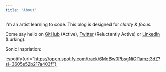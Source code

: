 ```yaml
---
title: 'About'
---
```


<!--
This content will be displayed at the top of the index page.
You can leave this empty if you don’t want to show any content.
-->

I'm an artist learning to code. This blog is designed for _clarity & focus._

Come say hello on [GitHub](https://github.com/mite404) (Active), [Twitter](https://x.com/mite_404) (Reluctantly Active) or [LinkedIn](https://www.linkedin.com/feed/) (Lurking).

<!--
// gotta find out why these cards don't work..
::link{url="https://x.com/mite_404"}
::x{url="hhttps://x.com/mite_404"}
-->

Sonic Inspriation:

::spotify{url="https://open.spotify.com/track/6MqBw0PbsgNiGf1amzt3dZ?si=3605e52b217a403f"}

